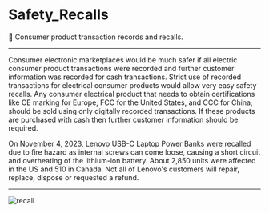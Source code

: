 # Safety_Recalls

🛒 Consumer product transaction records and recalls.

***


Consumer electronic marketplaces would be much safer if all electric consumer product transactions were recorded and further customer information was recorded for cash transactions. Strict use of recorded 
transactions for electrical consumer products would allow very easy safety recalls. Any consumer electrical product that needs to obtain certifications like CE marking for Europe, FCC for the United States, and 
CCC for China, should be sold using only digitally recorded transactions. If these products are purchased with cash then further customer information should be required.

On November 4, 2023, Lenovo USB-C Laptop Power Banks were recalled due to fire hazard as internal screws can come loose, causing a short circuit and overheating of the lithium-ion battery. About 2,850 units were 
affected in the US and 510 in Canada. Not all of Lenovo's customers will repair, replace, dispose or requested a refund.


***

![recall](https://github.com/sourceduty/Safety_Recalls/assets/123030236/84bb5a8d-2f45-4a7a-ba19-8c96aa38d406)

